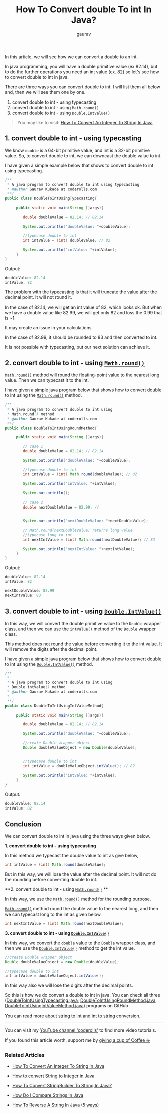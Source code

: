 ﻿---
layout: post
title: "How To Convert double To int In Java?"
author: gaurav
image: assets/images/2021-03-02/double-to-int-in-java.webp
categories: [ Java, Core Java, String]
description: "In this article you are going to learn how can we convert a double value to an integer value."
---


In this article, we will see how we can convert a double to an int.

In java programming, you will have a double primitive value (ex 82.14), but to do the further operations you need an int value (ex. 82) so let's see how to convert double to int in java.

There are three ways you can convert double to int. I will list them all below and, then we will see them one by one.

1. convert double to int - using typecasting
2. convert double to int - using `Math.round()`
3. convert double to int - using `Double.IntValue()`

> You may like to visit:
> [How To Convert An Integer To String In Java](https://coderolls.com/convert-int-to-string/)

## 1. convert double to int - using typecasting

We know  `double` is a 64-bit primitive value, and int is a 32-bit primitive value. So, to convert double to int, we can downcast the double value to int.

I have given a simple example below that shows to convert double to int using typecasting.

```java
/**
 * A java program to convert double to int using typecasting 
 * @author Gaurav Kukade at coderolls.com
 **/
public class DoubleToIntUsingTypecasting{

     public static void main(String []args){
        
        double doubleValue = 82.14; // 82.14
        
        System.out.println("doubleValue: "+doubleValue);
        
        //typecase double to int
        int intValue = (int) doubleValue; // 82
        
        System.out.println("intValue: "+intValue);
     }
}
```
Output:
```java
doubleValue: 82.14
intValue: 82
```

The problem with the typecasting is that it will truncate the value after the decimal point. It will not round it.

In the case of 82.14, we will get an int value of 82, which looks ok. But when we have a double value like 82.99, we will get only 82 and loss the 0.99 that is ~1.

It may create an issue in your calculations.

In the case of 82.99, it should be rounded to 83 and then converted to int.

It is not possible with typecasting, but our next solution can achieve it.

## 2. convert double to int  - using [`Math.round()`](https://docs.oracle.com/javase/8/docs/api/java/lang/Math.html#round-double-)

[`Math.round()`](https://docs.oracle.com/javase/8/docs/api/java/lang/Math.html#round-double-) method will round the floating-point value to the nearest long value. Then we can typecast it to the int.

I have given a simple java program below that shows how to convert double to int using the [`Math.round()`](https://docs.oracle.com/javase/8/docs/api/java/lang/Math.html#round-double-)  method.

```java
/** 
 * A java program to convert double to int using 
 * Math.round() method 
 * @author Gaurav Kukade at coderolls.com
 **/
public class DoubleToIntUsingRoundMethod{

     public static void main(String []args){
        
        // case 1
        double doubleValue = 82.14; // 82.14
        
        System.out.println("doubleValue: "+doubleValue);
        
        //typecase double to int
        int intValue = (int) Math.round(doubleValue); // 82
        
        System.out.println("intValue: "+intValue);
        
        System.out.println();
        
        // case 2
        double nextDoubleValue = 82.99; // 

        
        System.out.println("nextDoubleValue: "+nextDoubleValue);
        
        // Math.round(nextDoubleValue) returns long value
        //typecase long to int
        int nextIntValue = (int) Math.round(nextDoubleValue); // 83
        
        System.out.println("nextIntValue: "+nextIntValue);              
     }
}
```
Output:

```java
doubleValue: 82.14
intValue: 82

nextDoubleValue: 82.99
nextIntValue: 83
```
## 3. convert double to int - using [`Double.IntValue()`](https://docs.oracle.com/javase/8/docs/api/java/lang/Double.html#intValue--)


In this way, we will convert the double primitive value to the `Double` wrapper class, and then we can use the `intValue()` method of the `Double` wrapper class.

This method does not round the value before converting it to the int value. It will remove the digits after the decimal point.

I have given a simple java program below that shows how to convert double to int using the [`Double.IntValue()`](https://docs.oracle.com/javase/8/docs/api/java/lang/Double.html#intValue--) method.

```java
/**
 * 
 * A java program to convert double to int using 
 * Double.intValue() method  
 * @author Gaurav Kukade at coderolls.com
 * 
 **/
public class DoubleToIntUsingIntValueMethod{

     public static void main(String []args){

        double doubleValue = 82.14; // 82.14
        
        System.out.println("doubleValue: "+doubleValue);
        
        //create Double wrapper object
        Double doubleValueObject = new Double(doubleValue);
        
        
        //typecase double to int
        int intValue = doubleValueObject.intValue(); // 82
        
        System.out.println("intValue: "+intValue);
     }
}
```

Output:
```java
doubleValue: 82.14
intValue: 82
```
## Conclusion

We can convert double to int in java using the three ways given below.

**1. convert double to int - using typecasting**

In this method we typecast the double value to int as give below,
```java
int intValue = (int) Math.round(doubleValue);
```
But in this way, we will lose the value after the decimal point. It will not do the rounding before converting double to int.
   
**2. convert double to int - using [`Math.round()`](https://docs.oracle.com/javase/8/docs/api/java/lang/Math.html#round-double-) **


In this way, we use the [`Math.round()`](https://docs.oracle.com/javase/8/docs/api/java/lang/Math.html#round-double-)  method for the rounding purpose. 

[`Math.round()`](https://docs.oracle.com/javase/8/docs/api/java/lang/Math.html#round-double-)  method round the double value to the nearest long, and then we can typecast long to the int as given below.
```java
int nextIntValue = (int) Math.round(nextDoubleValue);
```
**3. convert double to int - using [`Double.IntValue()`](https://docs.oracle.com/javase/8/docs/api/java/lang/Double.html#intValue--)**

In this way, we convert the `double` value to the `Double` wrapper class, and then we use the [`Double.IntValue()`](https://docs.oracle.com/javase/8/docs/api/java/lang/Double.html#intValue--) method to get the int value.

```java
//create Double wrapper object
Double doubleValueObject = new Double(doubleValue);
        
//typecase double to int
int intValue = doubleValueObject.intValue(); 
```
In this way also we will lose the digits after the decimal points.

So this is how we do convert a double to int in java. You can check all three ([DoubleToIntUsingTypecasting.java](https://github.com/coderolls/blogpost-coding-examples/blob/main/java-basic/DoubleToIntUsingTypecasting.java), [DoubleToIntUsingRoundMethod.java](https://github.com/coderolls/blogpost-coding-examples/blob/main/java-basic/DoubleToIntUsingRoundMethod.java), [DoubleToIntUsingIntValueMethod.java](https://github.com/coderolls/blogpost-coding-examples/blob/main/java-basic/DoubleToIntUsingIntValueMethod.java)) programs on GitHub 

You can read more about [string to int](https://coderolls.com/convert-int-to-string/) and [int to string](https://coderolls.com/convert-string-to-int/) conversion.

-------
You can visit my [YouTube channel 'coderolls'](https://www.youtube.com/channel/UCl31HHUdQbSHOQfc9L-wo3w?view_as=subscriber?sub_confirmation=1) to find more video tutorials.

If you found this article worth, support me by  [giving a cup of Coffee ☕](https://www.paypal.me/GauravKukade)

### Related Articles

- [How To Convert An Integer To String In Java](https://coderolls.com/convert-int-to-string/)

- [How to convert String to Integer in Java](https://coderolls.com/convert-string-to-int/)

- [How To Convert StringBuilder To String In Java?](https://coderolls.com/convert-stringbuilder-to-string-in-java/)

- [How Do I Compare Strings In Java](https://coderolls.com/compare-strings-in-java/)

-  [How To Reverse A String In Java (5 ways)](https://coderolls.com/reverse-a-string-in-java/)




